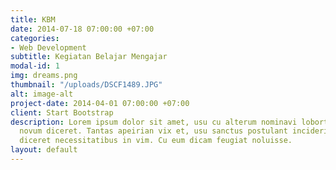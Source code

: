 ```yaml
---
title: KBM
date: 2014-07-18 07:00:00 +07:00
categories:
- Web Development
subtitle: Kegiatan Belajar Mengajar
modal-id: 1
img: dreams.png
thumbnail: "/uploads/DSCF1489.JPG"
alt: image-alt
project-date: 2014-04-01 07:00:00 +07:00
client: Start Bootstrap
description: Lorem ipsum dolor sit amet, usu cu alterum nominavi lobortis. At duo
  novum diceret. Tantas apeirian vix et, usu sanctus postulant inciderint ut, populo
  diceret necessitatibus in vim. Cu eum dicam feugiat noluisse.
layout: default
---
```


